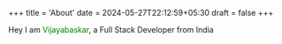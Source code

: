 +++
title = 'About'
date = 2024-05-27T22:12:59+05:30
draft = false
+++

Hey I am <span style="color: green;">Vijayabaskar</span>, 
a Full Stack Developer from India
